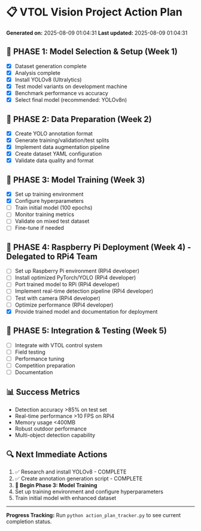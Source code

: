 # 📋 VTOL Vision Project Action Plan

**Generated on:** 2025-08-09 01:04:31
**Last updated:** 2025-08-09 01:04:31

## 🎯 PHASE 1: Model Selection & Setup (Week 1)
- [x] Dataset generation complete
- [x] Analysis complete
- [x] Install YOLOv8 (Ultralytics)
- [x] Test model variants on development machine
- [x] Benchmark performance vs accuracy
- [x] Select final model (recommended: YOLOv8n)

## 🔧 PHASE 2: Data Preparation (Week 2)
- [x] Create YOLO annotation format
- [x] Generate training/validation/test splits
- [x] Implement data augmentation pipeline
- [x] Create dataset YAML configuration
- [x] Validate data quality and format

## 🚀 PHASE 3: Model Training (Week 3)
- [x] Set up training environment
- [x] Configure hyperparameters
- [ ] Train initial model (100 epochs)
- [ ] Monitor training metrics
- [ ] Validate on mixed test dataset
- [ ] Fine-tune if needed

## 📱 PHASE 4: Raspberry Pi Deployment (Week 4) - **Delegated to RPi4 Team**
- [ ] Set up Raspberry Pi environment (RPi4 developer)
- [ ] Install optimized PyTorch/YOLO (RPi4 developer)
- [ ] Port trained model to RPi (RPi4 developer)
- [ ] Implement real-time detection pipeline (RPi4 developer)
- [ ] Test with camera (RPi4 developer)
- [ ] Optimize performance (RPi4 developer)
- [x] Provide trained model and documentation for deployment

## 🏁 PHASE 5: Integration & Testing (Week 5)
- [ ] Integrate with VTOL control system
- [ ] Field testing
- [ ] Performance tuning
- [ ] Competition preparation
- [ ] Documentation

## 📊 Success Metrics
- Detection accuracy >85% on test set
- Real-time performance >10 FPS on RPi4
- Memory usage <400MB
- Robust outdoor performance
- Multi-object detection capability

## 🔍 Next Immediate Actions
1. ✅ Research and install YOLOv8 - COMPLETE
2. ✅ Create annotation generation script - COMPLETE
3. **🚀 Begin Phase 3: Model Training**
4. Set up training environment and configure hyperparameters
5. Train initial model with enhanced dataset

---
**Progress Tracking:** Run `python action_plan_tracker.py` to see current completion status.
